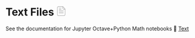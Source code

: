 # Text Files <img src="docs/_media/textfile.png" alt="drawing" width="25"/>
See the documentation for Jupyter Octave+Python Math notebooks :link: [Text](docs/Studies/Services/JupyterOctavePythonMath/Other/Text.md) 